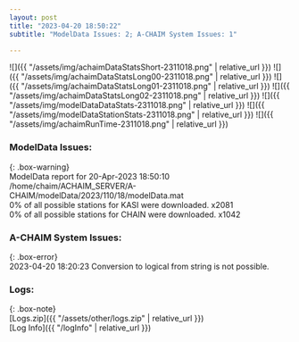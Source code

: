 ```yaml
---
layout: post
title: "2023-04-20 18:50:22"
subtitle: "ModelData Issues: 2; A-CHAIM System Issues: 1"

---
```


![]({{ "/assets/img/achaimDataStatsShort-2311018.png" | relative_url }})
![]({{ "/assets/img/achaimDataStatsLong00-2311018.png" | relative_url }})
![]({{ "/assets/img/achaimDataStatsLong01-2311018.png" | relative_url }})
![]({{ "/assets/img/achaimDataStatsLong02-2311018.png" | relative_url }})
![]({{ "/assets/img/modelDataDataStats-2311018.png" | relative_url }})
![]({{ "/assets/img/modelDataStationStats-2311018.png" | relative_url }})
![]({{ "/assets/img/achaimRunTime-2311018.png" | relative_url }})


### ModelData Issues:  
  
{: .box-warning}  
 ModelData report for 20-Apr-2023 18:50:10   
 /home/chaim/ACHAIM_SERVER/A-CHAIM/modelData/2023/110/18/modelData.mat   
 0% of all possible stations for KASI were downloaded. x2081   
 0% of all possible stations for CHAIN were downloaded. x1042   
  
### A-CHAIM System Issues:  
  
{: .box-error}  
2023-04-20 18:20:23 Conversion to logical from string is not possible.  

### Logs:  
  
{: .box-note}  
[Logs.zip]({{ "/assets/other/logs.zip" | relative_url }})  
[Log Info]({{ "/logInfo" | relative_url }})  
